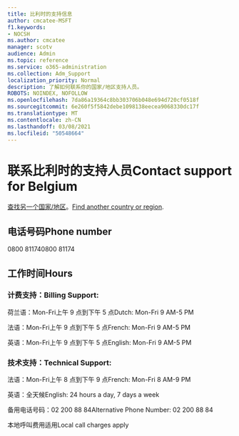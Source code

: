 ```yaml
---
title: 比利时的支持信息
author: cmcatee-MSFT
f1.keywords:
- NOCSH
ms.author: cmcatee
manager: scotv
audience: Admin
ms.topic: reference
ms.service: o365-administration
ms.collection: Adm_Support
localization_priority: Normal
description: 了解如何联系你的国家/地区支持人员。
ROBOTS: NOINDEX, NOFOLLOW
ms.openlocfilehash: 7da86a19364c8bb303706b048e694d720cf0518f
ms.sourcegitcommit: 6e260f5f5842debe1098138eecea9068330dc17f
ms.translationtype: MT
ms.contentlocale: zh-CN
ms.lasthandoff: 03/08/2021
ms.locfileid: "50548664"
---
```

# <a name="contact-support-for-belgium"></a><span data-ttu-id="4bef5-103">联系比利时的支持人员</span><span class="sxs-lookup"><span data-stu-id="4bef5-103">Contact support for Belgium</span></span>

<span data-ttu-id="4bef5-104">[查找另一个国家/地区](../contact-support-for-business-products.md)。</span><span class="sxs-lookup"><span data-stu-id="4bef5-104">[Find another country or region](../contact-support-for-business-products.md).</span></span>

## <a name="phone-number"></a><span data-ttu-id="4bef5-105">电话号码</span><span class="sxs-lookup"><span data-stu-id="4bef5-105">Phone number</span></span>
<span data-ttu-id="4bef5-106">0800 81174</span><span class="sxs-lookup"><span data-stu-id="4bef5-106">0800 81174</span></span>

## <a name="hours"></a><span data-ttu-id="4bef5-107">工作时间</span><span class="sxs-lookup"><span data-stu-id="4bef5-107">Hours</span></span>
### <a name="billing-support"></a><span data-ttu-id="4bef5-108">计费支持：</span><span class="sxs-lookup"><span data-stu-id="4bef5-108">Billing Support:</span></span>

<span data-ttu-id="4bef5-109">荷兰语：Mon-Fri上午 9 点到下午 5 点</span><span class="sxs-lookup"><span data-stu-id="4bef5-109">Dutch: Mon-Fri 9 AM-5 PM</span></span>

<span data-ttu-id="4bef5-110">法语：Mon-Fri上午 9 点到下午 5 点</span><span class="sxs-lookup"><span data-stu-id="4bef5-110">French: Mon-Fri 9 AM-5 PM</span></span>

<span data-ttu-id="4bef5-111">英语：Mon-Fri上午 9 点到下午 5 点</span><span class="sxs-lookup"><span data-stu-id="4bef5-111">English: Mon-Fri 9 AM-5 PM</span></span>

### <a name="technical-support"></a><span data-ttu-id="4bef5-112">技术支持：</span><span class="sxs-lookup"><span data-stu-id="4bef5-112">Technical Support:</span></span>

<span data-ttu-id="4bef5-113">法语：Mon-Fri上午 8 点到下午 9 点</span><span class="sxs-lookup"><span data-stu-id="4bef5-113">French: Mon-Fri 8 AM-9 PM</span></span>

<span data-ttu-id="4bef5-114">英语：全天候</span><span class="sxs-lookup"><span data-stu-id="4bef5-114">English: 24 hours a day, 7 days a week</span></span>

<span data-ttu-id="4bef5-115">备用电话号码：02 200 88 84</span><span class="sxs-lookup"><span data-stu-id="4bef5-115">Alternative Phone Number: 02 200 88 84</span></span>

<span data-ttu-id="4bef5-116">本地呼叫费用适用</span><span class="sxs-lookup"><span data-stu-id="4bef5-116">Local call charges apply</span></span>
